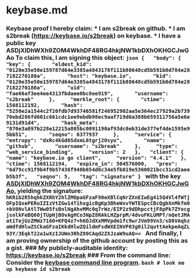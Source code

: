 # keybase.md
### Keybase proof  I hereby claim:    * I am s2break on github.   * I am s2break (https://keybase.io/s2break) on keybase.   * I have a public key ASDjXlDhWXh9ZOM4WkhDF48RG4hkjNW1kbDXhOKHGCJwGAo  To claim this, I am signing this object:  ```json {   "body": {     "key": {       "eldest_kid": "0120e35e50e159787d64e3385a4843178f111b88648cd5b591b0d784e287182270180a",       "host": "keybase.io",       "kid": "0120e35e50e159787d64e3385a4843178f111b88648cd5b591b0d784e287182270180a",       "uid": "fae66af3ee4ee4313fbdaee0bc8ee919",       "username": "s2break"     },     "merkle_root": {       "ctime": 1568112192,       "hash": "5250e2a1544c2f20fdb7d93746581f246952902aa5e364ec27929a2b73970ebd286fd601c661cdc1ee9ebdb98ec9aaf719d6a388b659311756a5e6e9131d91d4",       "hash_meta": "870e3a097b228e12215a805bc0091190af93dc0eb31de377ef4de1595e95bb51",       "seqno": 6377937     },     "service": {       "entropy": "dxRc4kGd6SdxmL6tgrj2Osyu",       "name": "github",       "username": "s2break"     },     "type": "web_service_binding",     "version": 2   },   "client": {     "name": "keybase.io go client",     "version": "4.4.1"   },   "ctime": 1568112194,   "expire_in": 504576000,   "prev": "6d79cc91f9b4f9b57436f940b654d6c34e5fb019e5360021bcc31cd2aeeb5b3f",   "seqno": 5,   "tag": "signature" } ```  with the key [ASDjXlDhWXh9ZOM4WkhDF48RG4hkjNW1kbDXhOKHGCJwGAo](https://keybase.io/s2break), yielding the signature:  ``` hKRib2R5hqhkZXRhY2hlZMOpaGFzaF90eXBlCqNrZXnEIwEg415Q4Vl4fWTjOFpIQxePERuIZIzVtZGw14TihxgicBgKp3BheWxvYWTESpcCBcQgbXnMkfm0+bV0NvlAtlTWw05fsBnlNgAhvMMc0q7rWz/EIP2z9dDhpcctjF8pPk7ZYocgjsnlkFeBQ6OjTUpNjBOvAgHCo3NpZ8RAkLHZprpM/4dvuFKLUMPT/nQetJMAatiTejUzZMWz716O+KFQ4z7+h6DJdXxMMVpdm1fc9wrJVm99Vn3/sD8VAqhzaWdfdHlwZSCkaGFzaIKkdHlwZQildmFsdWXEINVP03g0il2quttAekpeAqZL93Y/3EqkT22a1wXzIJUWo3RhZ80CAqd2ZXJzaW9uAQ==  ```  And finally, I am proving ownership of the github account by posting this as a gist.  ### My publicly-auditable identity:  https://keybase.io/s2break  ### From the command line:  Consider the [keybase command line program](https://keybase.io/download).  ```bash # look me up keybase id s2break ```
